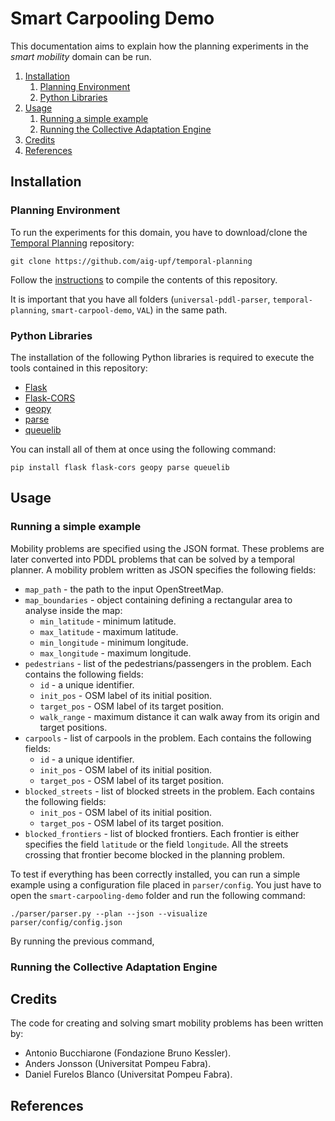 # Smart Carpooling Demo

This documentation aims to explain how the planning experiments in the *smart mobility* domain can be run.

1. [Installation](#installation)
	1. [Planning Environment](#planning-environment)
	1. [Python Libraries](#python-libraries)
1. [Usage](#usage)
	1. [Running a simple example](#run-default-example)
	1. [Running the Collective Adaptation Engine](#run-cae)
1. [Credits](#credits)
1. [References](#references)

## <a name="installation"></a>Installation

### <a name="planning-environment"></a>Planning Environment

To run the experiments for this domain, you have to download/clone the [Temporal Planning](https://github.com/aig-upf/temporal-planning) repository:

```
git clone https://github.com/aig-upf/temporal-planning
```

Follow the [instructions](https://github.com/aig-upf/temporal-planning/blob/master/README.md) to compile the contents of this repository.

It is important that you have all folders (`universal-pddl-parser`, `temporal-planning`, `smart-carpool-demo`, `VAL`) in the same path.

### <a name="python-libs-installation"></a>Python Libraries

The installation of the following Python libraries is required to execute the tools contained in this repository:

* [Flask](http://flask.pocoo.org/docs/0.12/quickstart/)
* [Flask-CORS](https://flask-cors.readthedocs.io/en/latest/)
* [geopy](https://pypi.python.org/pypi/geopy)
* [parse](https://pypi.python.org/pypi/parse)
* [queuelib](https://pypi.python.org/pypi/queuelib)

You can install all of them at once using the following command:
```
pip install flask flask-cors geopy parse queuelib
```

## <a name="usage"></a>Usage

### <a name="run-default-example"></a>Running a simple example

Mobility problems are specified using the JSON format. These problems are later converted into PDDL problems that can be solved by a temporal planner. A mobility problem written as JSON specifies the following fields:

* `map_path` - the path to the input OpenStreetMap.
* `map_boundaries` - object containing defining a rectangular area to analyse inside the map:
	* `min_latitude` - minimum latitude.
	* `max_latitude` - maximum latitude.
	* `min_longitude` - minimum longitude.
	* `max_longitude` - maximum longitude.
* `pedestrians` - list of the pedestrians/passengers in the problem. Each contains the following fields:
	* `id` - a unique identifier.
	* `init_pos` - OSM label of its initial position.
	* `target_pos` - OSM label of its target position.
	* `walk_range` - maximum distance it can walk away from its origin and target positions.
* `carpools` - list of carpools in the problem. Each contains the following fields:
	* `id` - a unique identifier.
	* `init_pos` - OSM label of its initial position.
	* `target_pos` - OSM label of its target position. 
* `blocked_streets` - list of blocked streets in the problem. Each contains the following fields:
	* `init_pos` - OSM label of its initial position.
	* `target_pos` - OSM label of its target position.
* `blocked_frontiers` - list of blocked frontiers. Each frontier is either specifies the field `latitude` or the field `longitude`.
All the streets crossing that frontier become blocked in the planning problem.


To test if everything has been correctly installed, you can run a simple example using a configuration file placed in `parser/config`. You just have to open the `smart-carpooling-demo` folder and run the following command:

```
./parser/parser.py --plan --json --visualize  parser/config/config.json
```

By running the previous command, 

### <a name="run-cae"></a>Running the Collective Adaptation Engine

## <a name="credits"></a>Credits

The code for creating and solving smart mobility problems has been written by:

* Antonio Bucchiarone (Fondazione Bruno Kessler).
* Anders Jonsson (Universitat Pompeu Fabra).
* Daniel Furelos Blanco (Universitat Pompeu Fabra).

## <a name="references"></a>References
